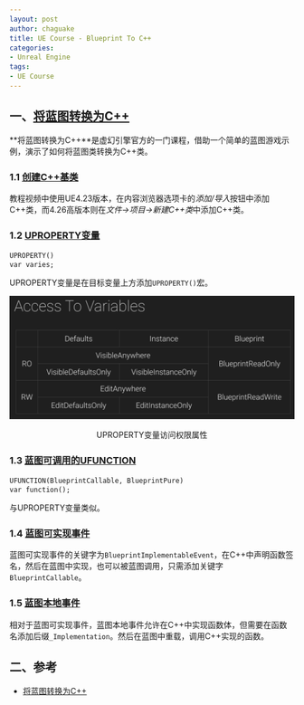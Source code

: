```yaml
---
layout: post
author: chaguake
title: UE Course - Blueprint To C++
categories: 
- Unreal Engine
tags: 
- UE Course
---
```


## 一、[将蓝图转换为C++](https://learn.unrealengine.com/course/3547921)

**将蓝图转换为C++**是虚幻引擎官方的一门课程，借助一个简单的蓝图游戏示例，演示了如何将蓝图类转换为C++类。

### 1.1 [创建C++基类](https://learn.unrealengine.com/course/3547921/module/6872680)

教程视频中使用UE4.23版本，在内容浏览器选项卡的*添加/导入*按钮中添加C++类，而4.26高版本则在*文件->项目->新建C++类*中添加C++类。

### 1.2 [UPROPERTY变量](https://learn.unrealengine.com/course/3547921/module/6872684)

```
UPROPERTY()
var varies;
```

UPROPERTY变量是在目标变量上方添加`UPROPERTY()`宏。

<div align=center>
<img src="/enclosures/2022-06-18/UPROPERTY变量访问权限属性.PNG"/>
<p>UPROPERTY变量访问权限属性</p>
</div>

### 1.3 [蓝图可调用的UFUNCTION](https://learn.unrealengine.com/course/3547921/module/6872685)

```
UFUNCTION(BlueprintCallable, BlueprintPure)
var function();
```

与UPROPERTY变量类似。

### 1.4 [蓝图可实现事件](https://learn.unrealengine.com/course/3547921/module/6872687)

蓝图可实现事件的关键字为`BlueprintImplementableEvent`，在C++中声明函数签名，然后在蓝图中实现，也可以被蓝图调用，只需添加关键字`BlueprintCallable`。

### 1.5 [蓝图本地事件](https://learn.unrealengine.com/course/3547921/module/6872688)

相对于蓝图可实现事件，蓝图本地事件允许在C++中实现函数体，但需要在函数名添加后缀`_Implementation`。然后在蓝图中重载，调用C++实现的函数。

## 二、参考

* [将蓝图转换为C++](https://learn.unrealengine.com/course/3547921)
